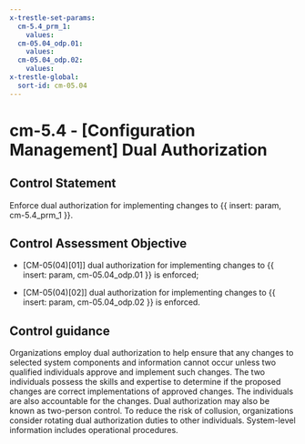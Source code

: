 ```yaml
---
x-trestle-set-params:
  cm-5.4_prm_1:
    values:
  cm-05.04_odp.01:
    values:
  cm-05.04_odp.02:
    values:
x-trestle-global:
  sort-id: cm-05.04
---
```


# cm-5.4 - \[Configuration Management\] Dual Authorization

## Control Statement

Enforce dual authorization for implementing changes to {{ insert: param, cm-5.4_prm_1 }}.

## Control Assessment Objective

- \[CM-05(04)[01]\] dual authorization for implementing changes to {{ insert: param, cm-05.04_odp.01 }} is enforced;

- \[CM-05(04)[02]\] dual authorization for implementing changes to {{ insert: param, cm-05.04_odp.02 }} is enforced.

## Control guidance

Organizations employ dual authorization to help ensure that any changes to selected system components and information cannot occur unless two qualified individuals approve and implement such changes. The two individuals possess the skills and expertise to determine if the proposed changes are correct implementations of approved changes. The individuals are also accountable for the changes. Dual authorization may also be known as two-person control. To reduce the risk of collusion, organizations consider rotating dual authorization duties to other individuals. System-level information includes operational procedures.
